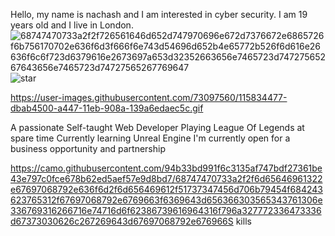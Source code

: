 Hello, my name is nachash and I am interested in cyber security. I am 19 years old and I live in London.
![68747470733a2f2f726561646d652d747970696e672d7376672e6865726f6b756170702e636f6d3f666f6e743d54696d652b4e65772b526f6d616e26636f6c6f723d6379616e2673697a653d32352663656e7465723d74727565267643656e7465723d74727565267769647](https://github.com/NashChat/NashChat/assets/164668378/f1c432ac-6b05-41fa-b03a-f8062e1d0774)
![star](https://github.com/NashChat/NashChat/assets/164668378/b799d4f1-459f-441d-bbb2-1694066627c8)

https://user-images.githubusercontent.com/73097560/115834477-dbab4500-a447-11eb-908a-139a6edaec5c.gif


A passionate Self-taught Web Developer
Playing League Of Legends at spare time
Currently learning Unreal Engine
I'm currently open for a business opportunity and partnership

https://camo.githubusercontent.com/94b33bd991f6c3135af747bdf27361be43e797c0fce678b62ed5aef57e9d8bd7/68747470733a2f2f6d65646961322e67697068792e636f6d2f6d656469612f51737347456d706b79454f684243623765312f67697068792e6769663f6369643d656366303565343761306e336769316266716e74716d6f62386739616964316f796a327772336473336d67373030626c267269643d67697068792e676966S kills
